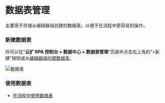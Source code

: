 # 数据表管理

主要用于存储从编辑器端创建的数据表，以便于在流程中更容易的操作。


### 新建数据表

你可以在“**云扩 RPA 控制台 > 数据中心 > 数据表管理**”页面中点击右上角的“+新建”按钮或从[编辑器端创建数据表]()。

![数据表](https://docimages.blob.core.chinacloudapi.cn/images/Console/Datacentor/DataTable01.png)

### 使用数据表
- [在流程中使用数据表]()